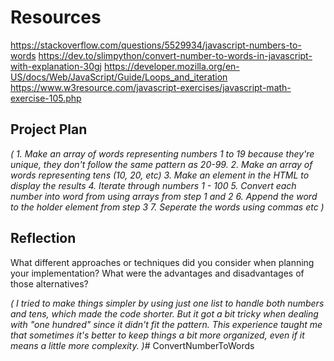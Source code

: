 # Resources
https://stackoverflow.com/questions/5529934/javascript-numbers-to-words
https://dev.to/slimpython/convert-number-to-words-in-javascript-with-explanation-30gj
https://developer.mozilla.org/en-US/docs/Web/JavaScript/Guide/Loops_and_iteration
https://www.w3resource.com/javascript-exercises/javascript-math-exercise-105.php

## Project Plan

_(
    1. Make an array of words representing numbers 1 to 19 because they're unique, they don't follow the same pattern as 20-99.
    2. Make an array of words representing tens (10, 20, etc)
    3. Make an element in the HTML to display the results
    4. Iterate through numbers 1 - 100
    5. Convert each number into word from using arrays from step 1 and 2
    6. Append the word to the holder element from step 3
    7. Seperate the words using commas etc
)_

## Reflection

What different approaches or techniques did you consider when planning your implementation? What were the advantages and disadvantages of those alternatives?

_(
I tried to make things simpler by using just one list to handle both numbers and tens, which made the code shorter. But it got a bit tricky when dealing with "one hundred" since it didn't fit the pattern. This experience taught me that sometimes it's better to keep things a bit more organized, even if it means a little more complexity.
)_# ConvertNumberToWords
